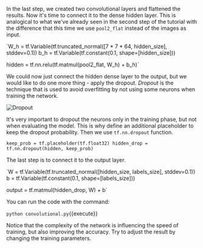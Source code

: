 In the last step, we created two convolutional layers and flattened the results. Now it's time to connect it to the dense hidden layer. This is analogical to what we've already seen in the second step of the tutorial with the difference that this time we use `pool2_flat` instead of the images as input.

`W_h = tf.Variable(tf.truncated_normal([7 * 7 * 64, hidden_size], stddev=0.1))
b_h = tf.Variable(tf.constant(0.1, shape=[hidden_size]))

hidden = tf.nn.relu(tf.matmul(pool2_flat, W_h) + b_h)`

We could now just connect the hidden dense layer to the output, but we would like to do one more thing - apply the dropout. *Dropout* is the technique that is used to avoid overfitting by not using some neurons when training the network.

<img src="/basiafusinska/courses/tensorflow-getting-started/tensorflow-mnist-expert/assets/dropout.png" alt="Dropout">

It's very important to dropout the neurons only in the training phase, but not when evaluating the model. This is why define an additional placeholder to keep the dropout probability. Then we use `tf.nn.dropout` function.

`keep_prob = tf.placeholder(tf.float32)
hidden_drop = tf.nn.dropout(hidden, keep_prob)`

The last step is to connect it to the output layer.

`W = tf.Variable(tf.truncated_normal([hidden_size, labels_size], stddev=0.1))
b = tf.Variable(tf.constant(0.1, shape=[labels_size]))

output = tf.matmul(hidden_drop, W) + b`

You can run the code with the command:

`python convolutional.py`{{execute}}

Notice that the complexity of the network is influencing the speed of training, but also improving the accuracy. Try to adjust the result by changing the training parameters.
